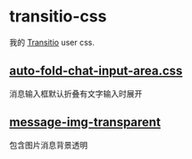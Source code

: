 # transitio-css

我的 [Transitio](https://github.com/PRO-2684/transitio) user css.

## [auto-fold-chat-input-area.css](./auto-fold-chat-input-area.css.css)

消息输入框默认折叠有文字输入时展开

## [message-img-transparent](./message-img-transparent.css)

包含图片消息背景透明
